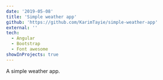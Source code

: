 ```yaml
---
date: '2019-05-08'
title: 'Simple weather app'
github: 'https://github.com/KarimTayie/simple-weather-app'
external: ''
tech:
  - Angular
  - Bootstrap
  - Font awesome
showInProjects: true
---
```


A simple weather app.
